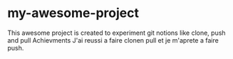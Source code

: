 # my-awesome-project

This awesome project is created to experiment git notions like clone, push and pull
Achievments
J'ai reussi a faire clonen pull et je m'aprete a faire push.
